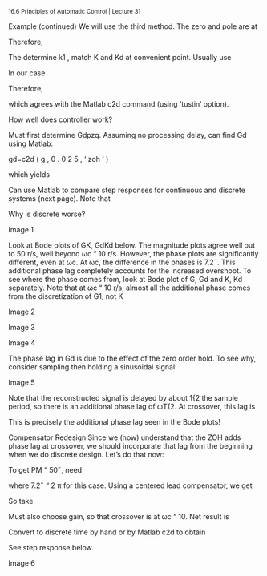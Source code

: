 <sup>16.6 Principles of Automatic Control | Lecture 31</sup>

Example (continued)
We will use the third method. The zero and pole are at

Therefore,

The determine k1
, match K and Kd at convenient point. Usually use

In our case

Therefore,


which agrees with the Matlab c2d command (using ’tustin’ option).

How well does controller work?

Must first determine Gdpzq. Assuming no processing delay, can find Gd using Matlab:

gd=c2d ( g , 0 . 0 2 5 , ‘ zoh ’ )

which yields

Can use Matlab to compare step responses for continuous and discrete systems (next page).
Note that

Why is discrete worse?

Image 1

Look at Bode plots of GK, GdKd below. The magnitude plots agree well out to 50 r/s, well
beyond ωc “ 10 r/s. However, the phase plots are significantly different, even at ωc. At ωc,
the difference in the phases is 7.2˝. This additional phase lag completely accounts for the
increased overshoot.
To see where the phase comes from, look at Bode plot of G, Gd and K, Kd separately. Note
that at ωc “ 10 r/s, almost all the additional phase comes from the discretization of G1, not K

Image 2

Image 3

Image 4

The phase lag in Gd is due to the effect of the zero order hold. To see why, consider sampling
then holding a sinusoidal signal:

Image 5

Note that the reconstructed signal is delayed by about 1{2 the sample period, so there is an
additional phase lag of ωT{2. At crossover, this lag is

This is precisely the additional phase lag seen in the Bode plots!

Compensator Redesign
Since we (now) understand that the ZOH adds phase lag at crossover, we should incorporate
that lag from the beginning when we do discrete design. Let’s do that now:

To get PM “ 50˝, need


where 7.2˝ “ 2 π for this case.
Using a centered lead compensator, we get

So take

Must also choose gain, so that crossover is at ωc “ 10. Net result is

Convert to discrete time by hand or by Matlab c2d to obtain

See step response below.

Image 6
